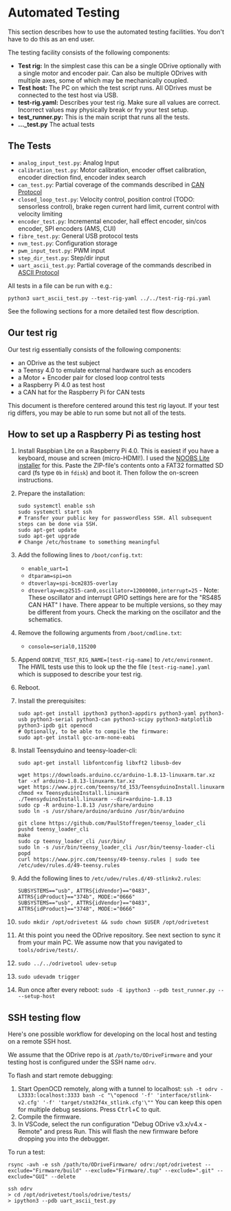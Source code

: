 # Automated Testing

This section describes how to use the automated testing facilities.
You don't have to do this as an end user.

The testing facility consists of the following components:
 * **Test rig:** In the simplest case this can be a single ODrive optionally with a single motor and encoder pair. Can also be multiple ODrives with multiple axes, some of which may be mechanically coupled.
 * **Test host:** The PC on which the test script runs. All ODrives must be connected to the test host via USB.
 * **test-rig.yaml:** Describes your test rig. Make sure all values are correct. Incorrect values may physically break or fry your test setup.
 * **test_runner.py:** This is the main script that runs all the tests.
 * **..._test.py** The actual tests

## The Tests

 - `analog_input_test.py`: Analog Input
 - `calibration_test.py`: Motor calibration, encoder offset calibration, encoder direction find, encoder index search
 - `can_test.py`: Partial coverage of the commands described in [CAN Protocol](can-protocol)
 - `closed_loop_test.py`: Velocity control, position control (TODO: sensorless control), brake regen current hard limit, current control with velocity limiting
 - `encoder_test.py`: Incremental encoder, hall effect encoder, sin/cos encoder, SPI encoders (AMS, CUI)
 - `fibre_test.py`: General USB protocol tests
 - `nvm_test.py`: Configuration storage
 - `pwm_input_test.py`: PWM input
 - `step_dir_test.py`: Step/dir input
 - `uart_ascii_test.py`: Partial coverage of the commands described in [ASCII Protocol](ascii-protocol)

All tests in a file can be run with e.g.:

    python3 uart_ascii_test.py --test-rig-yaml ../../test-rig-rpi.yaml

See the following sections for a more detailed test flow description.

## Our test rig

Our test rig essentially consists of the following components:

 - an ODrive as the test subject
 - a Teensy 4.0 to emulate external hardware such as encoders
 - a Motor + Encoder pair for closed loop control tests
 - a Raspberry Pi 4.0 as test host
 - a CAN hat for the Raspberry Pi for CAN tests

This document is therefore centered around this test rig layout.
If your test rig differs, you may be able to run some but not all of the tests.

## How to set up a Raspberry Pi as testing host

 1. Install Raspbian Lite on a Raspberry Pi 4.0. This is easiest if you have a keyboard, mouse and screen (micro-HDMI!). I used the [NOOBS Lite installer](https://www.raspberrypi.org/downloads/noobs/) for this. Paste the ZIP-file's contents onto a FAT32 formatted SD card (fs type `0b` in `fdisk`) and boot it. Then follow the on-screen instructions.
 2. Prepare the installation:
 
        sudo systemctl enable ssh
        sudo systemctl start ssh
        # Transfer your public key for passwordless SSH. All subsequent steps can be done via SSH.
        sudo apt-get update
        sudo apt-get upgrade
        # Change /etc/hostname to something meaningful

 3. Add the following lines to `/boot/config.txt`:
    - `enable_uart=1`
    - `dtparam=spi=on`
    - `dtoverlay=spi-bcm2835-overlay`
    - `dtoverlay=mcp2515-can0,oscillator=12000000,interrupt=25` - Note: These oscillator and interrupt GPIO settings here are for the "RS485 CAN HAT" I have. There appear to be multiple versions, so they may be different from yours. Check the marking on the oscillator and the schematics.

 4. Remove the following arguments from `/boot/cmdline.txt`:
    - `console=serial0,115200`

 5. Append `ODRIVE_TEST_RIG_NAME=[test-rig-name]` to `/etc/environment`. The HWIL tests use this to look up the the file `[test-rig-name].yaml` which is supposed to describe your test rig.

 6. Reboot.

 7. Install the prerequisites:

        sudo apt-get install ipython3 python3-appdirs python3-yaml python3-usb python3-serial python3-can python3-scipy python3-matplotlib python3-ipdb git openocd
        # Optionally, to be able to compile the firmware:
        sudo apt-get install gcc-arm-none-eabi

 8. Install Teensyduino and teensy-loader-cli:

        sudo apt-get install libfontconfig libxft2 libusb-dev

        wget https://downloads.arduino.cc/arduino-1.8.13-linuxarm.tar.xz
        tar -xf arduino-1.8.13-linuxarm.tar.xz
        wget https://www.pjrc.com/teensy/td_153/TeensyduinoInstall.linuxarm
        chmod +x TeensyduinoInstall.linuxarm
        ./TeensyduinoInstall.linuxarm --dir=arduino-1.8.13
        sudo cp -R arduino-1.8.13 /usr/share/arduino
        sudo ln -s /usr/share/arduino/arduino /usr/bin/arduino
        
        git clone https://github.com/PaulStoffregen/teensy_loader_cli
        pushd teensy_loader_cli
        make
        sudo cp teensy_loader_cli /usr/bin/
        sudo ln -s /usr/bin/teensy_loader_cli /usr/bin/teensy-loader-cli
        popd
        curl https://www.pjrc.com/teensy/49-teensy.rules | sudo tee /etc/udev/rules.d/49-teensy.rules

 9. Add the following lines to `/etc/udev/rules.d/49-stlinkv2.rules`:

        SUBSYSTEMS=="usb", ATTRS{idVendor}=="0483", ATTRS{idProduct}=="374b", MODE:="0666"
        SUBSYSTEMS=="usb", ATTRS{idVendor}=="0483", ATTRS{idProduct}=="3748", MODE:="0666"

 10. `sudo mkdir /opt/odrivetest && sudo chown $USER /opt/odrivetest`

 11. At this point you need the ODrive repository. See next section to sync it from your main PC. We assume now that you navigated to `tools/odrive/tests/`.

 12. `sudo ../../odrivetool udev-setup`

 13. `sudo udevadm trigger`

 14. Run once after every reboot: `sudo -E ipython3 --pdb test_runner.py -- --setup-host`

## SSH testing flow

Here's one possible workflow for developing on the local host and testing on a remote SSH host.

We assume that the ODrive repo is at `/path/to/ODriveFirmware` and your testing host is configured under the SSH name `odrv`.

To flash and start remote debugging:

 1. Start OpenOCD remotely, along with a tunnel to localhost: `ssh -t odrv -L3333:localhost:3333 bash -c "\"openocd '-f' 'interface/stlink-v2.cfg' '-f' 'target/stm32f4x_stlink.cfg'\""`
    You can keep this open for multiple debug sessions. Press <kbd>Ctrl</kbd>+<kbd>C</kbd> to quit.
 2. Compile the firmware.
 3. In VSCode, select the run configuration "Debug ODrive v3.x/v4.x - Remote" and press Run. This will flash the new firmware before dropping you into the debugger.

To run a test:

    rsync -avh -e ssh /path/to/ODriveFirmware/ odrv:/opt/odrivetest --exclude="Firmware/build" --exclude="Firmware/.tup" --exclude=".git" --exclude="GUI" --delete

    ssh odrv
    > cd /opt/odrivetest/tools/odrive/tests/
    > ipython3 --pdb uart_ascii_test.py

